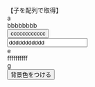<html>
<head>
<meta http-equiv="Content-Type" content="text/html; charset=UTF-8">
<title>
教材６ー１
</title>

<script type="text/javascript">

function haikei(){

	var oya = document.getElementById("oya");
	var kodomotachi = oya.children;
	
	var i;
	for(i = 0 ; i < kodomotachi.length ; i++){
		var kodomo = kodomotachi[i];
		kodomo.style.backgroundColor = "#ffeeee";
	}
}

</script>
</head>
<body>
【子を配列で取得】<br>
<div id="oya">
	<div>a</div>
	<span>bbbbbbbb</span><br>
	<input type="button" value="cccccccccccc"><br>
	<input type="text" value="ddddddddddd"><br>
	<div>e</div>
	<span>ffffffffff</span>
	<div>g</div>
</div>
<input type="button" value="背景色をつける" onclick="haikei()">
</body>
</html>


